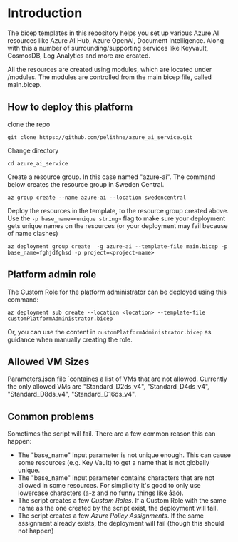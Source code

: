 # Introduction

The bicep templates in this repository helps you set up various Azure AI resources like Azure AI Hub, Azure OpenAI, Document Intelligence. Along with this a number of surrounding/supporting services like Keyvault, CosmosDB, Log Analytics and more are created.

All the resources are created using modules, which are located under /modules. The modules are controlled from the main bicep file, called main.bicep.

## How to deploy this platform
clone the repo
````
git clone https://github.com/pelithne/azure_ai_service.git
````

Change directory 
````
cd azure_ai_service
````

Create a resource group. In this case named "azure-ai". The command below creates the resource group in Sweden Central.
````
az group create --name azure-ai --location swedencentral
````


Deploy the resources in the template, to the resource group created above. Use the ````-p base_name=<unique string>```` flag to make sure your deployment gets unique names on the resources (or your deployment may fail because of name clashes)
````
az deployment group create  -g azure-ai --template-file main.bicep -p base_name=fghjdfghsd -p project=<project-name>
````

## Platform admin role
The Custom Role for the platform administrator can be deployed using this command:
````
az deployment sub create --location <location> --template-file customPlatformAdministrator.bicep
````
Or, you can use the content in ````customPlatformAdministrator.bicep```` as guidance when manually creating the role.

## Allowed VM Sizes
Parameters.json file ´containes a list of VMs that are not allowed. Currently the only allowed VMs are "Standard_D2ds_v4", "Standard_D4ds_v4", "Standard_D8ds_v4", "Standard_D16ds_v4".

## Common problems
Sometimes the script will fail. There are a few common reason this can happen:

* The "base_name" input parameter is not unique enough. This can cause some resources (e.g. Key Vault) to get a name that is not globally unique.
* The "base_name" input parameter contains characters that are not allowed in some resources. For simplicity it's good to only use lowercase characters (a-z and no funny things like åäö).
* The script creates a few *Custom Roles*. If a Custom Role with the same name as the one created by the script exist, the deployment will fail.
* The script creates a few *Azure Policy Assignments*. If the same assignment already exists, the deployment will fail (though this should not happen)
